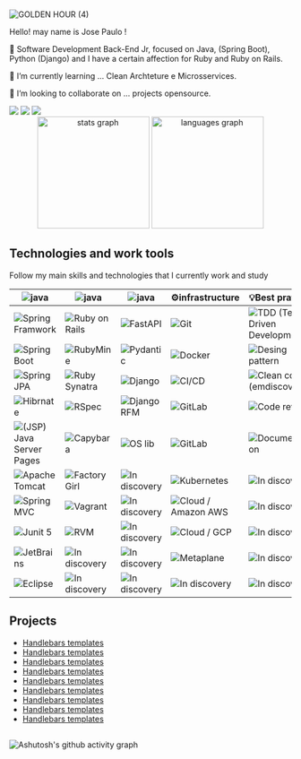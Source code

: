 ###

![GOLDEN HOUR (4)](https://github.com/JosePaulo2301/josepaulo2301/assets/170546716/dc005bb4-7664-4ef4-86d6-b044d997a21d)


<p align=left> Hello! may name is Jose Paulo !</p>
<p align=left> 🧬 Software Development Back-End Jr, focused on Java, (Spring Boot), Python (Django) and I have a certain affection for Ruby and Ruby on Rails.<p>
<p align=left> 🌱 I’m currently learning ... Clean Archteture e Microsservices.
<p align=left> 👯 I’m looking to collaborate on ... projects opensource.

  
<div align=left>
<a href = "mailto:contato@jose.dev@gmail.com"><img loading="lazy" src="https://img.shields.io/badge/Gmail-D14836?style=for-the-badge&logo=gmail&logoColor=white" target="_blank"></a>
<a href="www.linkedin.com/in/josepaulojr" target="_blank"><img loading="lazy" src="https://img.shields.io/badge/-LinkedIn-%230077B5?style=for-the-badge&logo=linkedin&logoColor=white" target="_blank"></a> 
<a href="https://dev.to/josedev11" target="_blank"><img loading="lazy" src="https://img.shields.io/badge/dev.to-0A0A0A?style=for-the-badge&logo=devdotto&logoColor=white" target="_blank"></a> 
</div>

<div align="center">
  <img src="https://github-readme-stats.vercel.app/api?username=maurodesouza&hide_title=false&hide_rank=false&show_icons=true&include_all_commits=true&count_private=true&disable_animations=false&theme=nightowl&locale=en&hide_border=false" height="200" alt="stats graph"  />
  <img src="https://github-readme-stats.vercel.app/api/top-langs?username=maurodesouza&locale=en&hide_title=false&layout=compact&card_width=315&langs_count=5&theme=nightowl&hide_border=false" height="200" alt="languages graph"  />
</div>

## Technologies and work tools

Follow my main skills and technologies that I currently work and study

| <img align="center" alt="java" src="https://img.shields.io/badge/Java-ED8B00?style=for-the-badge&logo=openjdk&logoColor=white" /> | <img align="center" alt="java" src="https://img.shields.io/badge/Ruby-CC342D?style=for-the-badge&logo=ruby&logoColor=white" /> | <img align="center" alt="java" src="https://img.shields.io/badge/Python-3776AB?style=for-the-badge&logo=python&logoColor=white" /> | ⚙infrastructure                                                                                              | 💡Best pratices                                                                                                       |
|-----------------------------------------------------------------------------------------------------------------------------------|--------------------------------------------------------------------------------------------------------------------------------|------------------------------------------------------------------------------------------------------------------------------------|--------------------------------------------------------------------------------------------------------------|-----------------------------------------------------------------------------------------------------------------------|
| ![Spring Framwork](https://img.shields.io/badge/Spring%20Framwork-gray?style=plastic&logo=spring)                                    | ![Ruby on Rails](https://img.shields.io/badge/Ruby%20on%20Rails-gray?style=plastic&logo=rubyonrails)                              | ![FastAPI](https://img.shields.io/badge/FastAPI-gray?style=plastic&logo=fastapi)                                                      | ![Git](https://img.shields.io/badge/Git-gray?style=plastic&logo=Git)                                         | ![TDD (Test Driven Development)](https://img.shields.io/badge/TDD%20(Test%20Driven%20Development)-gray?style=plastic) |
| ![Spring Boot](https://img.shields.io/badge/Spring%20Boot-gray?style=plastic&logo=springboot)                                        | ![RubyMine](https://img.shields.io/badge/RubyMine-gray?style=plastic&logo=rubymine)                                               | ![Pydantic](https://img.shields.io/badge/Pydantic-gray?style=plastic&logo=pydantic)                                                   | ![Docker](https://img.shields.io/badge/Docker-gray?style=plastic&logo=docker)                                   | ![Desing pattern](https://img.shields.io/badge/Desing%20pattern-gray?style=plastic)                                   |
| ![Spring JPA](https://img.shields.io/badge/Spring%20JPA/Hibernate-gray?style=plastic&logo=hibernate)                                                 | ![Ruby Synatra](https://img.shields.io/badge/Ruby%20Synatra-gray?style=plastic&logo=rubysinatra)                                  | ![Django](https://img.shields.io/badge/Django-gray?style=plastic&logo=django)                                                         | ![CI/CD](https://img.shields.io/badge/CI/CD-gray?style=plastic)                                                 | ![Clean code (emdiscovery)](https://img.shields.io/badge/Clean%20code%20(emdiscovery)-gray?style=plastic)             |
| ![Hibrnate](https://img.shields.io/badge/Spring%20Security%20&%20Cloud-gray?style=plastic&logo=springsecurity)                                                 | ![RSpec](https://img.shields.io/badge/RSpec-gray?style=plastic)                                                                   | ![Django RFM](https://img.shields.io/badge/Django%20RFM-gray?style=plastic)                                                           | ![GitLab](https://img.shields.io/badge/GitLab-gray?style=plastic&logo=gitlab)                                   | ![Code review](https://img.shields.io/badge/Code%20review-gray?style=plastic)                                         |
| ![(JSP) Java Server Pages](https://img.shields.io/badge/(JSP)%20Java%20Server%20Pages-gray?style=plastic)                            | ![Capybara](https://img.shields.io/badge/Capybara-gray?style=plastic)                                                             | ![OS lib](https://img.shields.io/badge/OS%20lib-gray?style=plastic)                                                                   | ![GitLab](https://img.shields.io/badge/GitLab-gray?style=plastic&logo=github)                                   | ![Documentation](https://img.shields.io/badge/Documentation-gray?style=plastic)                                       |
| ![Apache Tomcat](https://img.shields.io/badge/Apache%20Tomcat-gray?style=plastic&logo=apachetomcat)                                  | ![FactoryGirl](https://img.shields.io/badge/FactoryGirl-gray?style=plastic)                                                       | ![In discovery](https://img.shields.io/badge/In%20discovery-gray?style=plastic&logo=owncloud)                                         | ![Kubernetes](https://img.shields.io/badge/Kubernetes-gray?style=plastic&logo=kubernetes)                       | ![In discovery](https://img.shields.io/badge/In%20discovery-gray?style=plastic&logo=owncloud)                            |
| ![Spring MVC](https://img.shields.io/badge/Spring%20MVC-gray?style=plastic)                                                          | ![Vagrant](https://img.shields.io/badge/Vagrant-gray?style=plastic)                                                               | ![In discovery](https://img.shields.io/badge/In%20discovery-gray?style=plastic&logo=owncloud)                                         | ![Cloud / Amazon AWS ](https://img.shields.io/badge/Cloud%20/%20Amazon%20AWS-gray?style=plastic&logo=amazonaws) | ![In discovery](https://img.shields.io/badge/In%20discovery-gray?style=plastic&logo=owncloud)                            |
| ![Junit 5](https://img.shields.io/badge/Junit%205-gray?style=plastic&logo=junit5)                                                    | ![RVM](https://img.shields.io/badge/RVM-gray?style=plastic)                                                                       | ![In discovery](https://img.shields.io/badge/In%20discovery-gray?style=plastic&logo=owncloud)                                         | ![Cloud / GCP](https://img.shields.io/badge/Cloud%20/%20GCP-gray?style=plastic&logo=googlecloud)                | ![In discovery](https://img.shields.io/badge/In%20discovery-gray?style=plastic&logo=owncloud)                            |
| ![JetBrains](https://img.shields.io/badge/JetBrains-gray?style=plastic&logo=jetbrains)                                               | ![In discovery](https://img.shields.io/badge/In%20discovery-gray?style=plastic&logo=cloudways)                                    | ![In discovery](https://img.shields.io/badge/In%20discovery-gray?style=plastic&logo=owncloud)                                         | ![Metaplane](https://img.shields.io/badge/Metaplane-gray?style=plastic)                                         | ![In discovery](https://img.shields.io/badge/In%20discovery-gray?style=plastic&logo=owncloud)                            |
| ![Eclipse](https://img.shields.io/badge/Eclipse-gray?style=plastic&logo=eclipseide)                                                  | ![In discovery](https://img.shields.io/badge/In%20discovery-gray?style=plastic&logo=cloudways)                                    | ![In discovery](https://img.shields.io/badge/In%20discovery-gray?style=plastic&logo=owncloud)                                         | ![In discovery](https://img.shields.io/badge/In%20discovery-gray?style=plastic&logo=owncloud)                   | ![In discovery](https://img.shields.io/badge/In%20discovery-gray?style=plastic&logo=owncloud)                            |

## Projects
- [Handlebars templates](http://handlebarsjs.com/)
- [Handlebars templates](http://handlebarsjs.com/)
- [Handlebars templates](http://handlebarsjs.com/)
- [Handlebars templates](http://handlebarsjs.com/)
- [Handlebars templates](http://handlebarsjs.com/)
- [Handlebars templates](http://handlebarsjs.com/)
- [Handlebars templates](http://handlebarsjs.com/)
- [Handlebars templates](http://handlebarsjs.com/)
- [Handlebars templates](http://handlebarsjs.com/)

## 

![Ashutosh's github activity graph](https://github-readme-activity-graph.vercel.app/graph?username=JosePaulo2301&bg_color=0d1117&color=48d946&line=48d946&point=403d3d&area=true&hide_border=true)
